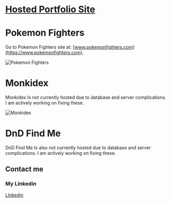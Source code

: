 # [Hosted Portfolio Site](https://main--lucas-jessops-portfolio.netlify.app/)


# Pokemon Fighters
Go to Pokemon Fighters site at:  [www.pokemonfighters.com](https://www.pokemonfighters.com).

![Pokemon Fighters](https://media.licdn.com/dms/image/D562DAQETMay8z0LYsg/profile-treasury-image-shrink_480_480/0/1693518604919?e=1695668400&v=beta&t=5d1M3QF6kXYJ-o0rd5pMErkTPjT9yvsQcHEg36QZbQc)

# Monkidex
Monkidex Is not currently hosted due to database and server complications. I am actively working on fixing these.

![Monkidex](https://media.licdn.com/dms/image/sync/C5627AQHNVtZFFnbOsA/articleshare-shrink_480/0/1694022515503?e=1695672000&v=beta&t=ID5aEX3EZw1tOug3QnM63XeJoxQO2aD-PjvllOuGwk0)

# DnD Find Me
DnD Find Me Is also not currently hosted due to database and server complications. I am actively working on fixing these.

## Contact me

### My Linkedin
[LInkedin](https://www.linkedin.com/in/lucas-jessop-7861ab187/)
